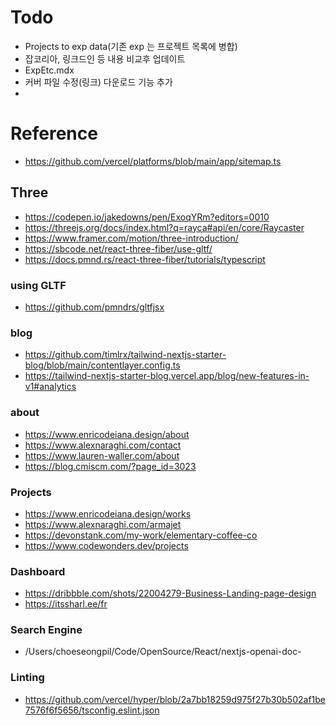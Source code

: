 # Todo
- Projects to exp data(기존 exp 는 프로젝트 목록에 병합)
- 잡코리아, 링크드인 등 내용 비교후 업데이트 
- ExpEtc.mdx
- 커버 파일 수정(링크) 다운로드 기능 추가
- 

# Reference

- https://github.com/vercel/platforms/blob/main/app/sitemap.ts
## Three
- https://codepen.io/jakedowns/pen/ExoqYRm?editors=0010
- https://threejs.org/docs/index.html?q=rayca#api/en/core/Raycaster
- https://www.framer.com/motion/three-introduction/
- https://sbcode.net/react-three-fiber/use-gltf/
- https://docs.pmnd.rs/react-three-fiber/tutorials/typescript
### using GLTF
- https://github.com/pmndrs/gltfjsx

### blog
- https://github.com/timlrx/tailwind-nextjs-starter-blog/blob/main/contentlayer.config.ts
- https://tailwind-nextjs-starter-blog.vercel.app/blog/new-features-in-v1#analytics

### about
- https://www.enricodeiana.design/about
- https://www.alexnaraghi.com/contact
- https://www.lauren-waller.com/about
- https://blog.cmiscm.com/?page_id=3023


### Projects
- https://www.enricodeiana.design/works
- https://www.alexnaraghi.com/armajet
- https://devonstank.com/my-work/elementary-coffee-co
- https://www.codewonders.dev/projects

### Dashboard
- https://dribbble.com/shots/22004279-Business-Landing-page-design
- https://itssharl.ee/fr


### Search Engine
- /Users/choeseongpil/Code/OpenSource/React/nextjs-openai-doc-
### Linting
- https://github.com/vercel/hyper/blob/2a7bb18259d975f27b30b502af1be7576f6f5656/tsconfig.eslint.json